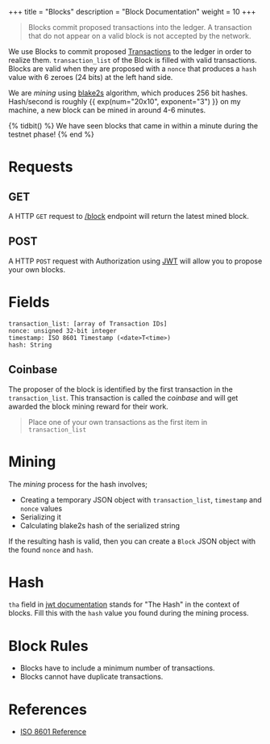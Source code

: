 +++
title = "Blocks"
description = "Block Documentation"
weight = 10
+++

> Blocks commit proposed transactions into the ledger.
> A transaction that do not appear on a valid block is not accepted by the network.

We use Blocks to commit proposed [Transactions](@/transaction_docs.md) to the ledger in order to realize them.
`transaction_list` of the Block is filled with valid transactions.
Blocks are valid when they are proposed with a `nonce` that produces a `hash` value with 6 zeroes (24 bits) at the left hand side.

We are _mining_ using [blake2s](https://www.blake2.net/) algorithm, which produces 256 bit hashes.
Hash/second is roughly {{ exp(num="20x10", exponent="3") }} on my machine, a new block can be mined in around 4-6 minutes.

{% tidbit() %}
We have seen blocks that came in within a minute during the testnet phase!
{% end %}

# Requests

## GET
A HTTP `GET` request to [/block](/block) endpoint will return the latest mined block.

## POST
A HTTP `POST` request with Authorization using [JWT](@/JWT.md) will allow you to propose your own blocks.

# Fields
```
transaction_list: [array of Transaction IDs]
nonce: unsigned 32-bit integer
timestamp: ISO 8601 Timestamp (<date>T<time>)
hash: String
```

## Coinbase
The proposer of the block is identified by the first transaction in the `transaction_list`.
This transaction is called the *coinbase* and will get awarded the block mining reward for their work.

> Place one of your own transactions as the first item in `transaction_list`

# Mining
The _mining_ process for the hash involves;
- Creating a temporary JSON object with `transaction_list`, `timestamp` and `nonce` values
- Serializing it
- Calculating blake2s hash of the serialized string

If the resulting hash is valid, then you can create a `Block` JSON object with the found `nonce` and `hash`.

# Hash
`tha` field in [jwt documentation](@/JWT.md) stands for "The Hash" in the context of blocks.
Fill this with the `hash` value you found during the mining process.

# Block Rules
- Blocks have to include a minimum number of transactions.
- Blocks cannot have duplicate transactions.

# References
- [ISO 8601 Reference](https://en.wikipedia.org/wiki/ISO_8601#Combined_date_and_time_representations)
